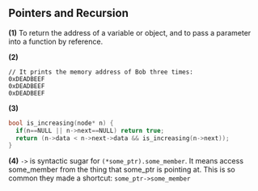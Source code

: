 Pointers and Recursion
----------------------

**(1)** To return the address of a variable or object, and to pass a parameter into a function by reference.

**(2)** 
```
// It prints the memory address of Bob three times:
0xDEADBEEF
0xDEADBEEF
0xDEADBEEF
```
**(3)**
```C++
bool is_increasing(node* n) {
  if(n==NULL || n->next==NULL) return true;
  return (n->data < n->next->data && is_increasing(n->next));
}
```
**(4)** ```->``` is syntactic sugar for ```(*some_ptr).some_member```.  It means access some_member from the thing that some_ptr is pointing at.  This is so common they made a shortcut: ```some_ptr->some_member```
